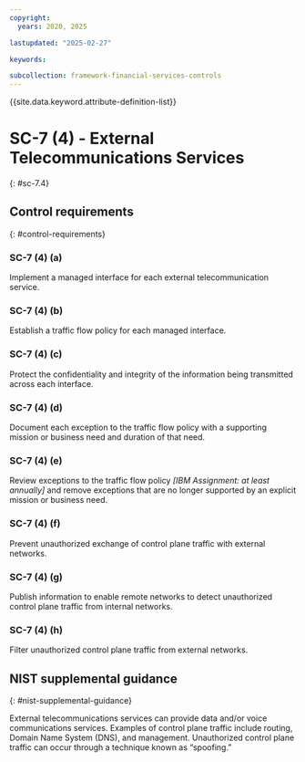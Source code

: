 ```yaml
---
copyright:
  years: 2020, 2025

lastupdated: "2025-02-27"

keywords:

subcollection: framework-financial-services-controls
---
```


{{site.data.keyword.attribute-definition-list}}

# SC-7 (4) -  External Telecommunications Services
{: #sc-7.4}

## Control requirements
{: #control-requirements}



### SC-7 (4) (a)


Implement a managed interface for each external telecommunication service.


### SC-7 (4) (b)


Establish a traffic flow policy for each managed interface.


### SC-7 (4) (c)


Protect the confidentiality and integrity of the information being transmitted across each interface.


### SC-7 (4) (d)


Document each exception to the traffic flow policy with a supporting mission or business need and duration of that need.


### SC-7 (4) (e)


Review exceptions to the traffic flow policy _[IBM Assignment: at least annually]_ and remove exceptions that are no longer supported by an explicit mission or business need.


### SC-7 (4) (f)


Prevent unauthorized exchange of control plane traffic with external networks.


### SC-7 (4) (g)


Publish information to enable remote networks to detect unauthorized control plane traffic from internal networks.


### SC-7 (4) (h)


Filter unauthorized control plane traffic from external networks.












## NIST supplemental guidance
{: #nist-supplemental-guidance}

External telecommunications services can provide data and/or voice communications services. Examples of control plane traffic include routing, Domain Name System (DNS), and management. Unauthorized control plane traffic can occur through a technique known as “spoofing.”
